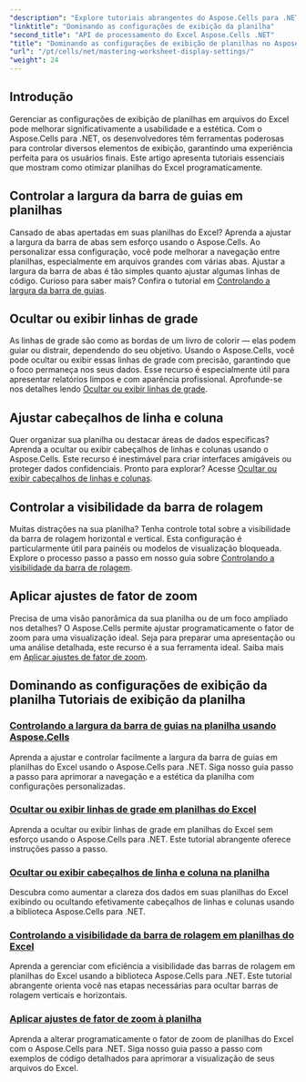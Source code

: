 ```yaml
---
"description": "Explore tutoriais abrangentes do Aspose.Cells para .NET que abordam configurações de exibição de planilhas, incluindo linhas de grade, cabeçalhos, barras de rolagem, largura da barra de guias e ajustes de zoom."
"linktitle": "Dominando as configurações de exibição da planilha"
"second_title": "API de processamento do Excel Aspose.Cells .NET"
"title": "Dominando as configurações de exibição de planilhas no Aspose.Cells para .NET"
"url": "/pt/cells/net/mastering-worksheet-display-settings/"
"weight": 24
---
```


## Introdução

Gerenciar as configurações de exibição de planilhas em arquivos do Excel pode melhorar significativamente a usabilidade e a estética. Com o Aspose.Cells para .NET, os desenvolvedores têm ferramentas poderosas para controlar diversos elementos de exibição, garantindo uma experiência perfeita para os usuários finais. Este artigo apresenta tutoriais essenciais que mostram como otimizar planilhas do Excel programaticamente.  

## Controlar a largura da barra de guias em planilhas  
Cansado de abas apertadas em suas planilhas do Excel? Aprenda a ajustar a largura da barra de abas sem esforço usando o Aspose.Cells. Ao personalizar essa configuração, você pode melhorar a navegação entre planilhas, especialmente em arquivos grandes com várias abas. Ajustar a largura da barra de abas é tão simples quanto ajustar algumas linhas de código. Curioso para saber mais? Confira o tutorial em [Controlando a largura da barra de guias](./controlling-tab-bar-width/).  

## Ocultar ou exibir linhas de grade  
As linhas de grade são como as bordas de um livro de colorir — elas podem guiar ou distrair, dependendo do seu objetivo. Usando o Aspose.Cells, você pode ocultar ou exibir essas linhas de grade com precisão, garantindo que o foco permaneça nos seus dados. Esse recurso é especialmente útil para apresentar relatórios limpos e com aparência profissional. Aprofunde-se nos detalhes lendo [Ocultar ou exibir linhas de grade](./hide-display-gridlines/).  

## Ajustar cabeçalhos de linha e coluna  
Quer organizar sua planilha ou destacar áreas de dados específicas? Aprenda a ocultar ou exibir cabeçalhos de linhas e colunas usando o Aspose.Cells. Este recurso é inestimável para criar interfaces amigáveis ou proteger dados confidenciais. Pronto para explorar? Acesse [Ocultar ou exibir cabeçalhos de linhas e colunas](./hide-display-row-column-headers/).  

## Controlar a visibilidade da barra de rolagem  
Muitas distrações na sua planilha? Tenha controle total sobre a visibilidade da barra de rolagem horizontal e vertical. Esta configuração é particularmente útil para painéis ou modelos de visualização bloqueada. Explore o processo passo a passo em nosso guia sobre [Controlando a visibilidade da barra de rolagem](./controlling-scroll-bar-visibility/).  

## Aplicar ajustes de fator de zoom  
Precisa de uma visão panorâmica da sua planilha ou de um foco ampliado nos detalhes? O Aspose.Cells permite ajustar programaticamente o fator de zoom para uma visualização ideal. Seja para preparar uma apresentação ou uma análise detalhada, este recurso é a sua ferramenta ideal. Saiba mais em [Aplicar ajustes de fator de zoom](./apply-zoom-factor-adjustments/).  

## Dominando as configurações de exibição da planilha Tutoriais de exibição da planilha
### [Controlando a largura da barra de guias na planilha usando Aspose.Cells](./controlling-tab-bar-width/)
Aprenda a ajustar e controlar facilmente a largura da barra de guias em planilhas do Excel usando o Aspose.Cells para .NET. Siga nosso guia passo a passo para aprimorar a navegação e a estética da planilha com configurações personalizadas.
### [Ocultar ou exibir linhas de grade em planilhas do Excel](./hide-display-gridlines/)
Aprenda a ocultar ou exibir linhas de grade em planilhas do Excel sem esforço usando o Aspose.Cells para .NET. Este tutorial abrangente oferece instruções passo a passo.
### [Ocultar ou exibir cabeçalhos de linha e coluna na planilha](./hide-display-row-column-headers/)
Descubra como aumentar a clareza dos dados em suas planilhas do Excel exibindo ou ocultando efetivamente cabeçalhos de linhas e colunas usando a biblioteca Aspose.Cells para .NET.
### [Controlando a visibilidade da barra de rolagem em planilhas do Excel](./controlling-scroll-bar-visibility/)
Aprenda a gerenciar com eficiência a visibilidade das barras de rolagem em planilhas do Excel usando a biblioteca Aspose.Cells para .NET. Este tutorial abrangente orienta você nas etapas necessárias para ocultar barras de rolagem verticais e horizontais.
### [Aplicar ajustes de fator de zoom à planilha](./apply-zoom-factor-adjustments/)
Aprenda a alterar programaticamente o fator de zoom de planilhas do Excel com o Aspose.Cells para .NET. Siga nosso guia passo a passo com exemplos de código detalhados para aprimorar a visualização de seus arquivos do Excel.